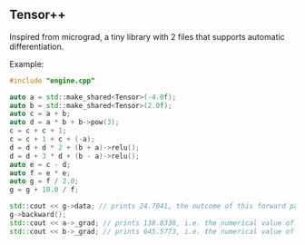 ## Tensor++

Inspired from micrograd, a tiny library with 2 files that supports automatic differentiation.

Example:

```cpp
#include "engine.cpp"

auto a = std::make_shared<Tensor>(-4.0f);
auto b = std::make_shared<Tensor>(2.0f);
auto c = a + b;
auto d = a * b + b->pow(3);
c = c + c + 1;
c = c + 1 + c + (-a);
d = d + d * 2 + (b + a)->relu();
d = d + 3 * d + (b - a)->relu();
auto e = c - d;
auto f = e * e;
auto g = f / 2.0;
g = g + 10.0 / f;

std::cout << g->data; // prints 24.7041, the outcome of this forward pass
g->backward();
std::cout << a->_grad; // prints 138.8338, i.e. the numerical value of dg/da
std::cout << b->_grad; // prints 645.5773, i.e. the numerical value of dg/db
```
